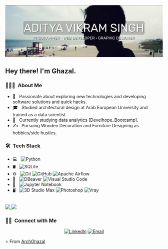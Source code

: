 <img src="https://raw.githubusercontent.com/AVS1508/AVS1508/master/assets/Aditya%20Vikram%20Singh%20Banner.png">

<h2> Hey there! I'm Ghazal.</h2>

<h3> 👨🏻‍💻 &nbsp;About Me </h3>

- 🤔 &nbsp; Passionate about exploring new technologies and developing software solutions and quick hacks.
- 🎓 &nbsp; Studied architectural design at Arab European University and trained as a data scientist.
- 💼 &nbsp; Currently studying data analytics [Develhope_Bootcamp].
- ✍️ &nbsp; Pursuing Wooden Decoration and Furniture Designing as hobbies/side hustles.

<h3> 🛠 &nbsp;Tech Stack</h3>

- 💻 &nbsp;
  ![Python](https://img.shields.io/badge/-Python-333333?style=flat&logo=python)
- 🛢 &nbsp;
  ![SQLite](https://img.shields.io/badge/-SQLite-333333?style=flat&logo=sqlite)
- ⚙️ &nbsp;
  ![Git](https://img.shields.io/badge/-Git-333333?style=flat&logo=git)
  ![GitHub](https://img.shields.io/badge/-GitHub-333333?style=flat&logo=github)
  ![Apache Airflow](https://img.shields.io/badge/-Apache%20Airflow-333333?style=flat&logo=apache-airflow)
- 🔧 &nbsp;
  ![DBeaver](https://img.shields.io/badge/-DBeaver-333333?style=flat&logo=dbeaver)
  ![Visual Studio Code](https://img.shields.io/badge/-Visual%20Studio%20Code-333333?style=flat&logo=visual-studio-code&logoColor=007ACC)
- 📓 &nbsp;
  ![Jupyter Notebook](https://img.shields.io/badge/-Jupyter%20Notebook-333333?style=flat&logo=jupyter)
- 🖥 &nbsp;
  ![3D Studio Max](https://img.shields.io/badge/-3D%20Studio%20Max-333333?style=flat&logo=3ds-max)
  ![Photoshop](https://img.shields.io/badge/-Photoshop-333333?style=flat&logo=adobe-photoshop)
  ![Vray](https://img.shields.io/badge/-Vray-333333?style=flat&logo=v-ray)

<br/>

<a href="https://github.com/AVS1508">
  <img height="180em" src="https://github-readme-stats.vercel.app/api?username=ArchGhazal&theme=buefy&show_icons=true" />
  <img height="180em" src="https://github-readme-stats.vercel.app/api/top-langs/?username=ArchGhazal&theme=buefy&layout=compact" />
</a>

<br/>

<h3> 🤝🏻 &nbsp;Connect with Me </h3>
<p align="center">
<a href="https://www.linkedin.com/in/ghazal-alassel-28184a9b/"><img alt="LinkedIn" src="https://img.shields.io/badge/LinkedIn-Ghazal%20Alassil-blue?style=flat-square&logo=linkedin"></a>
<a href="mailto:ghazalalassil@gmail.com"><img alt="Email" src="https://img.shields.io/badge/Email-ghazalalassil%40gmail.com-blue?style=flat-square&logo=gmail"></a>


⭐️ From [ArchGhazal](https://github.com/ArchGhazal)
